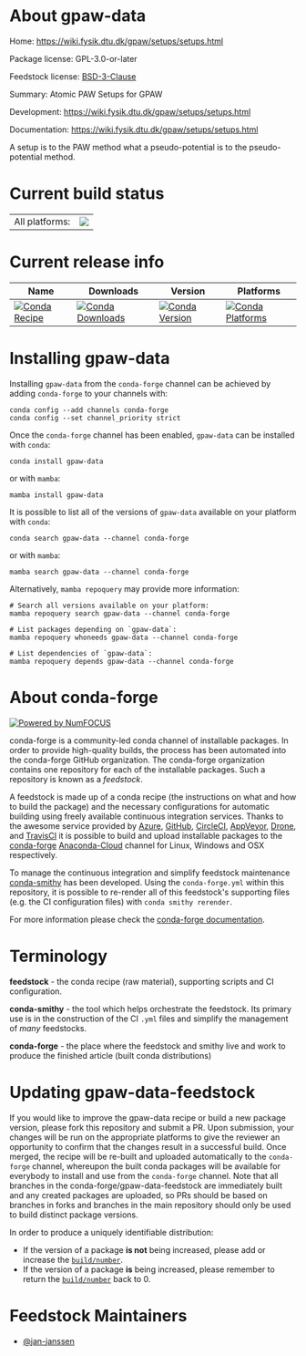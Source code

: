 About gpaw-data
===============

Home: https://wiki.fysik.dtu.dk/gpaw/setups/setups.html

Package license: GPL-3.0-or-later

Feedstock license: [BSD-3-Clause](https://github.com/conda-forge/gpaw-data-feedstock/blob/main/LICENSE.txt)

Summary: Atomic PAW Setups for GPAW

Development: https://wiki.fysik.dtu.dk/gpaw/setups/setups.html

Documentation: https://wiki.fysik.dtu.dk/gpaw/setups/setups.html

A setup is to the PAW method what a pseudo-potential is to the
pseudo-potential method.


Current build status
====================


<table><tr><td>All platforms:</td>
    <td>
      <a href="https://dev.azure.com/conda-forge/feedstock-builds/_build/latest?definitionId=9874&branchName=main">
        <img src="https://dev.azure.com/conda-forge/feedstock-builds/_apis/build/status/gpaw-data-feedstock?branchName=main">
      </a>
    </td>
  </tr>
</table>

Current release info
====================

| Name | Downloads | Version | Platforms |
| --- | --- | --- | --- |
| [![Conda Recipe](https://img.shields.io/badge/recipe-gpaw--data-green.svg)](https://anaconda.org/conda-forge/gpaw-data) | [![Conda Downloads](https://img.shields.io/conda/dn/conda-forge/gpaw-data.svg)](https://anaconda.org/conda-forge/gpaw-data) | [![Conda Version](https://img.shields.io/conda/vn/conda-forge/gpaw-data.svg)](https://anaconda.org/conda-forge/gpaw-data) | [![Conda Platforms](https://img.shields.io/conda/pn/conda-forge/gpaw-data.svg)](https://anaconda.org/conda-forge/gpaw-data) |

Installing gpaw-data
====================

Installing `gpaw-data` from the `conda-forge` channel can be achieved by adding `conda-forge` to your channels with:

```
conda config --add channels conda-forge
conda config --set channel_priority strict
```

Once the `conda-forge` channel has been enabled, `gpaw-data` can be installed with `conda`:

```
conda install gpaw-data
```

or with `mamba`:

```
mamba install gpaw-data
```

It is possible to list all of the versions of `gpaw-data` available on your platform with `conda`:

```
conda search gpaw-data --channel conda-forge
```

or with `mamba`:

```
mamba search gpaw-data --channel conda-forge
```

Alternatively, `mamba repoquery` may provide more information:

```
# Search all versions available on your platform:
mamba repoquery search gpaw-data --channel conda-forge

# List packages depending on `gpaw-data`:
mamba repoquery whoneeds gpaw-data --channel conda-forge

# List dependencies of `gpaw-data`:
mamba repoquery depends gpaw-data --channel conda-forge
```


About conda-forge
=================

[![Powered by
NumFOCUS](https://img.shields.io/badge/powered%20by-NumFOCUS-orange.svg?style=flat&colorA=E1523D&colorB=007D8A)](https://numfocus.org)

conda-forge is a community-led conda channel of installable packages.
In order to provide high-quality builds, the process has been automated into the
conda-forge GitHub organization. The conda-forge organization contains one repository
for each of the installable packages. Such a repository is known as a *feedstock*.

A feedstock is made up of a conda recipe (the instructions on what and how to build
the package) and the necessary configurations for automatic building using freely
available continuous integration services. Thanks to the awesome service provided by
[Azure](https://azure.microsoft.com/en-us/services/devops/), [GitHub](https://github.com/),
[CircleCI](https://circleci.com/), [AppVeyor](https://www.appveyor.com/),
[Drone](https://cloud.drone.io/welcome), and [TravisCI](https://travis-ci.com/)
it is possible to build and upload installable packages to the
[conda-forge](https://anaconda.org/conda-forge) [Anaconda-Cloud](https://anaconda.org/)
channel for Linux, Windows and OSX respectively.

To manage the continuous integration and simplify feedstock maintenance
[conda-smithy](https://github.com/conda-forge/conda-smithy) has been developed.
Using the ``conda-forge.yml`` within this repository, it is possible to re-render all of
this feedstock's supporting files (e.g. the CI configuration files) with ``conda smithy rerender``.

For more information please check the [conda-forge documentation](https://conda-forge.org/docs/).

Terminology
===========

**feedstock** - the conda recipe (raw material), supporting scripts and CI configuration.

**conda-smithy** - the tool which helps orchestrate the feedstock.
                   Its primary use is in the construction of the CI ``.yml`` files
                   and simplify the management of *many* feedstocks.

**conda-forge** - the place where the feedstock and smithy live and work to
                  produce the finished article (built conda distributions)


Updating gpaw-data-feedstock
============================

If you would like to improve the gpaw-data recipe or build a new
package version, please fork this repository and submit a PR. Upon submission,
your changes will be run on the appropriate platforms to give the reviewer an
opportunity to confirm that the changes result in a successful build. Once
merged, the recipe will be re-built and uploaded automatically to the
`conda-forge` channel, whereupon the built conda packages will be available for
everybody to install and use from the `conda-forge` channel.
Note that all branches in the conda-forge/gpaw-data-feedstock are
immediately built and any created packages are uploaded, so PRs should be based
on branches in forks and branches in the main repository should only be used to
build distinct package versions.

In order to produce a uniquely identifiable distribution:
 * If the version of a package **is not** being increased, please add or increase
   the [``build/number``](https://docs.conda.io/projects/conda-build/en/latest/resources/define-metadata.html#build-number-and-string).
 * If the version of a package **is** being increased, please remember to return
   the [``build/number``](https://docs.conda.io/projects/conda-build/en/latest/resources/define-metadata.html#build-number-and-string)
   back to 0.

Feedstock Maintainers
=====================

* [@jan-janssen](https://github.com/jan-janssen/)

